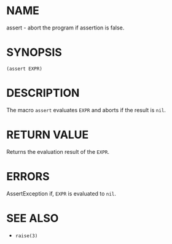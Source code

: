# NAME
assert - abort the program if assertion is false.

# SYNOPSIS

    (assert EXPR)

# DESCRIPTION
The macro `assert` evaluates `EXPR` and aborts if the result is `nil`.

# RETURN VALUE
Returns the evaluation result of the `EXPR`.

# ERRORS
AssertException if, `EXPR` is evaluated to `nil`.

# SEE ALSO
- `raise(3)`
